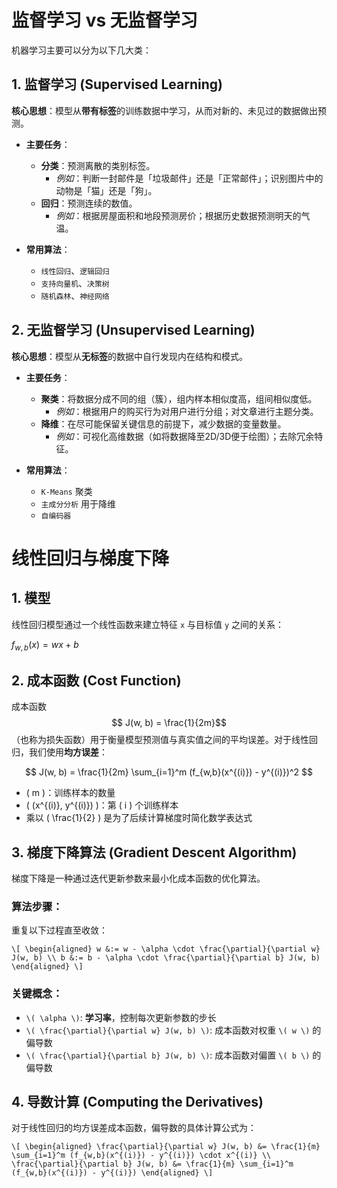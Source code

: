 # 监督学习 vs 无监督学习

机器学习主要可以分为以下几大类：

## 1. 监督学习 (Supervised Learning)

**核心思想**：模型从**带有标签**的训练数据中学习，从而对新的、未见过的数据做出预测。

-   **主要任务**：
    -   **分类**：预测离散的类别标签。
        -   *例如*：判断一封邮件是「垃圾邮件」还是「正常邮件」；识别图片中的动物是「猫」还是「狗」。
    -   **回归**：预测连续的数值。
        -   *例如*：根据房屋面积和地段预测房价；根据历史数据预测明天的气温。

-   **常用算法**：
    -   `线性回归`、`逻辑回归`
    -   `支持向量机`、`决策树`
    -   `随机森林`、`神经网络`

## 2. 无监督学习 (Unsupervised Learning)

**核心思想**：模型从**无标签**的数据中自行发现内在结构和模式。

-   **主要任务**：
    -   **聚类**：将数据分成不同的组（簇），组内样本相似度高，组间相似度低。
        -   *例如*：根据用户的购买行为对用户进行分组；对文章进行主题分类。
    -   **降维**：在尽可能保留关键信息的前提下，减少数据的变量数量。
        -   *例如*：可视化高维数据（如将数据降至2D/3D便于绘图）；去除冗余特征。

-   **常用算法**：
    -   `K-Means` 聚类
    -   `主成分分析` 用于降维
    -   `自编码器`

# 线性回归与梯度下降

## 1. 模型
线性回归模型通过一个线性函数来建立特征 `x` 与目标值 `y` 之间的关系：

$f_{w,b}(x) = wx + b$

## 2. 成本函数 (Cost Function)

成本函数 
$$ J(w, b) = \frac{1}{2m}$$
（也称为损失函数）用于衡量模型预测值与真实值之间的平均误差。对于线性回归，我们使用**均方误差**：

$$ J(w, b) = \frac{1}{2m} \sum_{i=1}^m (f_{w,b}(x^{(i)}) - y^{(i)})^2 $$

- \( m \)：训练样本的数量
- \( (x^{(i)}, y^{(i)}) \)：第 \( i \) 个训练样本
- 乘以 \( \frac{1}{2} \) 是为了后续计算梯度时简化数学表达式

## 3. 梯度下降算法 (Gradient Descent Algorithm)

梯度下降是一种通过迭代更新参数来最小化成本函数的优化算法。

### 算法步骤：
重复以下过程直至收敛：

`\[
\begin{aligned}
w &:= w - \alpha \cdot \frac{\partial}{\partial w} J(w, b) \\
b &:= b - \alpha \cdot \frac{\partial}{\partial b} J(w, b)
\end{aligned}
\]`

### 关键概念：
- `\( \alpha \)`: **学习率**，控制每次更新参数的步长
- `\( \frac{\partial}{\partial w} J(w, b) \)`: 成本函数对权重 `\( w \)` 的偏导数
- `\( \frac{\partial}{\partial b} J(w, b) \)`: 成本函数对偏置 `\( b \)` 的偏导数

## 4. 导数计算 (Computing the Derivatives)

对于线性回归的均方误差成本函数，偏导数的具体计算公式为：

`\[
\begin{aligned}
\frac{\partial}{\partial w} J(w, b) &= \frac{1}{m} \sum_{i=1}^m (f_{w,b}(x^{(i)}) - y^{(i)}) \cdot x^{(i)} \\
\frac{\partial}{\partial b} J(w, b) &= \frac{1}{m} \sum_{i=1}^m (f_{w,b}(x^{(i)}) - y^{(i)})
\end{aligned}
\]`
